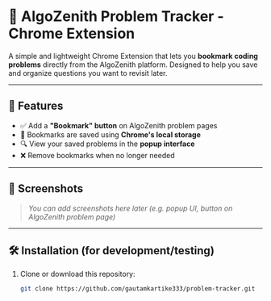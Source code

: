 # 🔖 AlgoZenith Problem Tracker - Chrome Extension

A simple and lightweight Chrome Extension that lets you **bookmark coding problems** directly from the AlgoZenith platform. Designed to help you save and organize questions you want to revisit later.

---

## 🚀 Features

- ✅ Add a **"Bookmark" button** on AlgoZenith problem pages
- 💾 Bookmarks are saved using **Chrome's local storage**
- 🔍 View your saved problems in the **popup interface**
- ❌ Remove bookmarks when no longer needed

---

## 📸 Screenshots

> _You can add screenshots here later (e.g. popup UI, button on AlgoZenith problem page)_

---

## 🛠️ Installation (for development/testing)

1. Clone or download this repository:
   ```bash
   git clone https://github.com/gautamkartike333/problem-tracker.git

